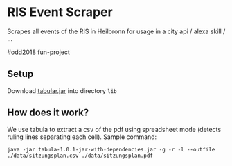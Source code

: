 # RIS Event Scraper

Scrapes all events of the RIS in Heilbronn for usage in a city api / alexa skill / ...

\#odd2018 fun-project   

## Setup
 
 Download [tabular.jar](https://github.com/tabulapdf/tabula-java/releases) into directory `lib`
 
## How does it work? 
 
 We use tabula to extract a csv of the pdf using spreadsheet mode (detects ruling lines separating each cell). Sample command:
 
 `java -jar tabula-1.0.1-jar-with-dependencies.jar -g -r -l --outfile ./data/sitzungsplan.csv ./data/sitzungsplan.pdf`
 
 